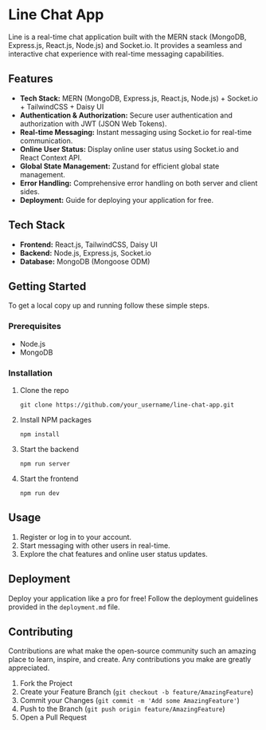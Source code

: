 
  <h1>Line Chat App</h1>
  <p>Line is a real-time chat application built with the MERN stack (MongoDB, Express.js, React.js, Node.js) and Socket.io. It provides a seamless and interactive chat experience with real-time messaging capabilities.</p>

  <h2>Features</h2>
  <ul>
      <li><strong>Tech Stack:</strong> MERN (MongoDB, Express.js, React.js, Node.js) + Socket.io + TailwindCSS + Daisy UI</li>
      <li><strong>Authentication & Authorization:</strong> Secure user authentication and authorization with JWT (JSON Web Tokens).</li>
      <li><strong>Real-time Messaging:</strong> Instant messaging using Socket.io for real-time communication.</li>
      <li><strong>Online User Status:</strong> Display online user status using Socket.io and React Context API.</li>
      <li><strong>Global State Management:</strong> Zustand for efficient global state management.</li>
      <li><strong>Error Handling:</strong> Comprehensive error handling on both server and client sides.</li>
      <li><strong>Deployment:</strong> Guide for deploying your application for free.</li>
  </ul>

  <h2>Tech Stack</h2>
  <ul>
      <li><strong>Frontend:</strong> React.js, TailwindCSS, Daisy UI</li>
      <li><strong>Backend:</strong> Node.js, Express.js, Socket.io</li>
      <li><strong>Database:</strong> MongoDB (Mongoose ODM)</li>
  </ul>

  <h2>Getting Started</h2>
  <p>To get a local copy up and running follow these simple steps.</p>

  <h3>Prerequisites</h3>
  <ul>
      <li>Node.js</li>
      <li>MongoDB</li>
  </ul>

  <h3>Installation</h3>
  <ol>
      <li>Clone the repo
          <pre><code>git clone https://github.com/your_username/line-chat-app.git</code></pre>
      </li>
      <li>Install NPM packages
          <pre><code>npm install</code></pre>
      </li>
      <li>Start the backend
          <pre><code>npm run server</code></pre>
      </li>
     <li>Start the frontend
          <pre><code>npm run dev</code></pre>
      </li>
  </ol>

  <h2>Usage</h2>
  <ol>
      <li>Register or log in to your account.</li>
      <li>Start messaging with other users in real-time.</li>
      <li>Explore the chat features and online user status updates.</li>
  </ol>

  <h2>Deployment</h2>
  <p>Deploy your application like a pro for free! Follow the deployment guidelines provided in the <code>deployment.md</code> file.</p>

  <h2>Contributing</h2>
  <p>Contributions are what make the open-source community such an amazing place to learn, inspire, and create. Any contributions you make are greatly appreciated.</p>
  <ol>
      <li>Fork the Project</li>
      <li>Create your Feature Branch (<code>git checkout -b feature/AmazingFeature</code>)</li>
      <li>Commit your Changes (<code>git commit -m 'Add some AmazingFeature'</code>)</li>
      <li>Push to the Branch (<code>git push origin feature/AmazingFeature</code>)</li>
      <li>Open a Pull Request</li>
  </ol>

  


